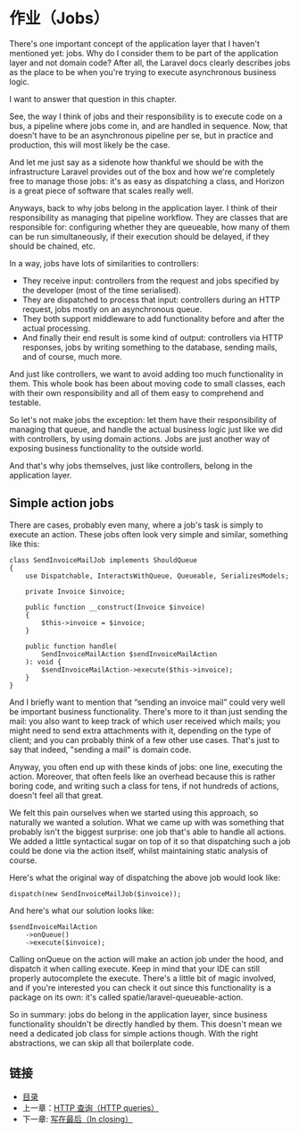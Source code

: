 # 作业（Jobs）

There's one important concept of the application layer that I haven't mentioned yet: jobs. Why do I consider them to be part of the application layer and not domain code? After all, the Laravel docs clearly describes jobs as the place to be when you're trying to execute asynchronous business logic.

I want to answer that question in this chapter.

See, the way I think of jobs and their responsibility is to execute code on a bus, a pipeline where jobs come in, and are handled in sequence. Now, that doesn't have to be an asynchronous pipeline per se, but in practice and production, this will most likely be the case.

And let me just say as a sidenote how thankful we should be with the infrastructure Laravel provides out of the box and how we're completely free to manage those jobs: it's as easy as dispatching a class, and Horizon is a great piece of software that scales really well.

Anyways, back to why jobs belong in the application layer. I think of their responsibility as managing that pipeline workflow. They are classes that are responsible for: configuring whether they are queueable, how many of them can be run simultaneously, if their execution should be delayed, if they should be chained, etc.

In a way, jobs have lots of similarities to controllers:

- They receive input: controllers from the request and jobs specified by the developer (most of the time serialised).
- They are dispatched to process that input: controllers during an HTTP request, jobs mostly on an asynchronous queue.
- They both support middleware to add functionality before and after the actual processing.
- And finally their end result is some kind of output: controllers via HTTP responses, jobs by writing something to the database, sending mails, and of course, much more.

And just like controllers, we want to avoid adding too much functionality in them. This whole book has been about moving code to small classes, each with their own responsibility and all of them easy to comprehend and testable.

So let's not make jobs the exception: let them have their responsibility of managing that queue, and handle the actual business logic just like we did with controllers, by using domain actions. Jobs are just another way of exposing business functionality to the outside world.

And that's why jobs themselves, just like controllers, belong in the application layer.

## Simple action jobs

There are cases, probably even many, where a job's task is simply to execute an action. These jobs often look very simple and similar, something like this:

```
class SendInvoiceMailJob implements ShouldQueue
{
    use Dispatchable, InteractsWithQueue, Queueable, SerializesModels;

    private Invoice $invoice;

    public function __construct(Invoice $invoice)
    {
        $this->invoice = $invoice;
    }

    public function handle(
        SendInvoiceMailAction $sendInvoiceMailAction
    ): void {
        $sendInvoiceMailAction->execute($this->invoice);
    }
}
```

And I briefly want to mention that “sending an invoice mail” could very well be important business functionality. There's more to it than just sending the mail: you also want to keep track of which user received which mails; you might need to send extra attachments with it, depending on the type of client; and you can probably think of a few other use cases. That's just to say that indeed, "sending a mail" is domain code.

Anyway, you often end up with these kinds of jobs: one line, executing the action. Moreover, that often feels like an overhead because this is rather boring code, and writing such a class for tens, if not hundreds of actions, doesn't feel all that great.

We felt this pain ourselves when we started using this approach, so naturally we wanted a solution. What we came up with was something that probably isn't the biggest surprise: one job that's able to handle all actions. We added a little syntactical sugar on top of it so that dispatching such a job could be done via the action itself, whilst maintaining static analysis of course.

Here's what the original way of dispatching the above job would look like:

```
dispatch(new SendInvoiceMailJob($invoice));
```

And here's what our solution looks like:

```
$sendInvoiceMailAction
    ->onQueue()
    ->execute($invoice);
```

Calling onQueue on the action will make an action job under the hood, and dispatch it when calling execute. Keep in mind that your IDE can still properly autocomplete the execute. There's a little bit of magic involved, and if you're interested you can check it out since this functionality is a package on its own: it's called spatie/laravel-queueable-action.

So in summary: jobs do belong in the application layer, since business functionality shouldn't be directly handled by them. This doesn't mean we need a dedicated job class for simple actions though. With the right abstractions, we can skip all that boilerplate code.

## 链接

- [目录](../README.md)
- 上一章：[HTTP 查询（HTTP queries）](0x11.md)
- 下一章: [写在最后（In closing）](0x13.md)

